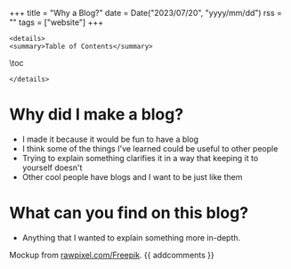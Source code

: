 +++
title = "Why a Blog?"
date = Date("2023/07/20", "yyyy/mm/dd")
rss = ""
tags = ["website"]
+++
~~~
<details>
<summary>Table of Contents</summary>
~~~
\toc
~~~
</details>
~~~

# Why did I make a blog?

- I made it because it would be fun to have a blog
- I think some of the things I've learned could be useful to other people
- Trying to explain something clarifies it in a way that keeping it to yourself doesn't
- Other cool people have blogs and I want to be just like them

# What can you find on this blog?

- Anything that I wanted to explain something more in-depth.

Mockup from [rawpixel.com/Freepik](https://www.freepik.com/free-psd/digital-device-mockup_4264999.htm#query=mac%20mockup&position=3&from_view=keyword&track=ais).
{{ addcomments }}
